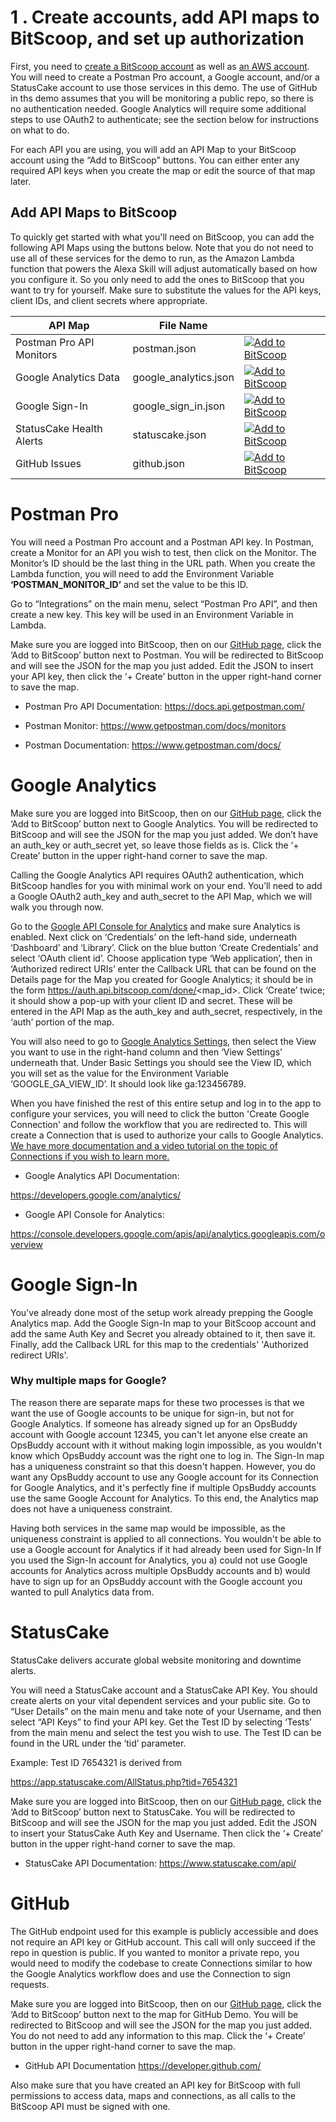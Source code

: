 # 1 . Create accounts, add API maps to BitScoop, and set up authorization
First, you need to [create a BitScoop account](https://bitscoop.com/signup) as well as [an AWS account](https://portal.aws.amazon.com/billing/signup).
You will need to create a Postman Pro account, a Google account, and/or a StatusCake account to use those services in this demo.
The use of GitHub in ths demo assumes that you will be monitoring a public repo, so there is no authentication needed.
Google Analytics will require some additional steps to use OAuth2 to authenticate; see the section below for instructions on what to do.

For each API you are using, you will add an API Map to your BitScoop account using the “Add to BitScoop” buttons.
You can either enter any required API keys when you create the map or edit the source of that map later.

## Add API Maps to BitScoop

To quickly get started with what you'll need on BitScoop, you can add the following API Maps using the buttons below.
Note that you do not need to use all of these services for the demo to run, as the Amazon Lambda function that powers the Alexa Skill will adjust automatically based on how you configure it.
So you only need to add the ones to BitScoop that you want to try for yourself.
Make sure to substitute the values for the API keys, client IDs, and client secrets where appropriate.

| API Map   | File Name       |                                                                                                                                                                                                                                    |
|----------------|-----------------|------------------------------------------------------------------------------------------------------------------------------------------------------------------------------------------------------------------------------------|
| Postman Pro API Monitors | postman.json | [![Add to BitScoop](https://assets.bitscoop.com/github/AddBitScoopXSmall.png)](https://bitscoop.com/maps/create?source=https://raw.githubusercontent.com/bitscooplabs/bitscoop-ops-buddy/master/fixtures/maps/postman.json) |
| Google Analytics Data | google_analytics.json | [![Add to BitScoop](https://assets.bitscoop.com/github/AddBitScoopXSmall.png)](https://bitscoop.com/maps/create?source=https://raw.githubusercontent.com/bitscooplabs/bitscoop-ops-buddy/master/fixtures/maps/google_analytics.json) |
| Google Sign-In | google_sign_in.json | [![Add to BitScoop](https://assets.bitscoop.com/github/AddBitScoopXSmall.png)](https://bitscoop.com/maps/create?source=https://raw.githubusercontent.com/bitscooplabs/bitscoop-ops-buddy/master/fixtures/maps/google_sign_in.json) |
| StatusCake Health Alerts | statuscake.json | [![Add to BitScoop](https://assets.bitscoop.com/github/AddBitScoopXSmall.png)](https://bitscoop.com/maps/create?source=https://raw.githubusercontent.com/bitscooplabs/bitscoop-ops-buddy/master/fixtures/maps/statuscake.json) |
| GitHub Issues | github.json | [![Add to BitScoop](https://assets.bitscoop.com/github/AddBitScoopXSmall.png)](https://bitscoop.com/maps/create?source=https://raw.githubusercontent.com/bitscooplabs/bitscoop-ops-buddy/master/fixtures/maps/github.json) |


# Postman Pro
You will need a Postman Pro account and a Postman API key.
In Postman, create a Monitor for an API you wish to test, then click on the Monitor.
The Monitor’s ID should be the last thing in the URL path.
When you create the Lambda function, you will need to add the Environment Variable **‘POSTMAN_MONITOR_ID’** and set the value to be this ID.

Go to “Integrations” on the main menu, select “Postman Pro API”, and then create a new key. This key will be used in an Environment Variable in Lambda.

Make sure you are logged into BitScoop, then on our [GitHub page](https://github.com/bitscooplabs/bitscoop-ops-buddy/tree/master/fixtures/maps), click the ‘Add to BitScoop’ button next to Postman.
You will be redirected to BitScoop and will see the JSON for the map you just added.
Edit the JSON to insert your API key, then click the ‘+ Create’ button in the upper right-hand corner to save the map.

- Postman Pro API Documentation:  https://docs.api.getpostman.com/

- Postman Monitor: https://www.getpostman.com/docs/monitors

- Postman Documentation: https://www.getpostman.com/docs/

# Google Analytics
Make sure you are logged into BitScoop, then on our [GitHub page](https://github.com/bitscooplabs/bitscoop-ops-buddy/tree/master/fixtures/maps), click the ‘Add to BitScoop’ button next to Google Analytics.
You will be redirected to BitScoop and will see the JSON for the map you just added.
We don’t have an auth_key or auth_secret yet, so leave those fields as is.
Click the ‘+ Create’ button in the upper right-hand corner to save the map.

Calling the Google Analytics API requires OAuth2 authentication, which BitScoop handles for you with minimal work on your end.
You’ll need to add a Google OAuth2 auth_key and auth_secret to the API Map, which we will walk you through now.

Go to the [Google API Console for Analytics](https://console.developers.google.com/apis/api/analytics.googleapis.com/overview) and make sure Analytics is enabled.
Next click on ‘Credentials’ on the left-hand side, underneath ‘Dashboard’ and ‘Library’.
Click on the blue button ‘Create Credentials’ and select ‘OAuth client id’.
Choose application type ‘Web application’, then in ‘Authorized redirect URIs’ enter the Callback URL that can be found on the Details page for the Map you created for Google Analytics; it should be in the form https://auth.api.bitscoop.com/done/<map_id>.
Click ‘Create’ twice; it should show a pop-up with your client ID and secret.
These will be entered in the API Map as the auth_key and auth_secret, respectively, in the ‘auth’ portion of the map.

You will also need to go to [Google Analytics Settings](https://analytics.google.com/analytics/web/#management/Settings/), then select the View you want to use in the right-hand column and then ‘View Settings’ underneath that.
Under Basic Settings you should see the View ID, which you will set as the value for the Environment Variable ‘GOOGLE_GA_VIEW_ID’.
It should look like ga:123456789.

When you have finished the rest of this entire setup and log in to the app to configure your services, you will need to click the button 'Create Google Connection' and follow the workflow that you are redirected to.
This will create a Connection that is used to authorize your calls to Google Analytics.
[We have more documentation and a video tutorial on the topic of Connections if you wish to learn more.](https://bitscoop.com/learn)

- Google Analytics API Documentation:

 https://developers.google.com/analytics/
- Google API Console for Analytics:

 https://console.developers.google.com/apis/api/analytics.googleapis.com/overview

# Google Sign-In
You've already done most of the setup work already prepping the Google Analytics map.
Add the Google Sign-In map to your BitScoop account and add the same Auth Key and Secret you already obtained to it, then save it.
Finally, add the Callback URL for this map to the credentials' 'Authorized redirect URIs'.

### Why multiple maps for Google?

The reason there are separate maps for these two processes is that we want the use of Google accounts to be unique for sign-in, but not for Google Analytics.
If someone has already signed up for an OpsBuddy account with Google account 12345, you can't let anyone else create an OpsBuddy account with it without making login impossible, as you wouldn't know which OpsBuddy account was the right one to log in.
The Sign-In map has a uniqueness constraint so that this doesn't happen.
However, you do want any OpsBuddy account to use any Google account for its Connection for Google Analytics, and it's perfectly fine if multiple OpsBuddy accounts use the same Google Account for Analytics.
To this end, the Analytics map does not have a uniqueness constraint.

Having both services in the same map would be impossible, as the uniqueness constraint is applied to all connections.
You wouldn't be able to use a Google account for Analytics if it had already been used for Sign-In
If you used the Sign-In account for Analytics, you a) could not use Google accounts for Analytics across multiple OpsBuddy accounts and b) would have to sign up for an OpsBuddy account with the Google account you wanted to pull Analytics data from.

# StatusCake

StatusCake delivers accurate global website monitoring and downtime alerts.

You will need a StatusCake account and a StatusCake API Key.
You should create alerts on your vital dependent services and your public site.
Go to “User Details” on the main menu and take note of your Username, and then select “API Keys” to find your API key.
Get the Test ID by selecting ‘Tests’ from the main menu and select the test you wish to use.
The Test ID can be found in the URL under the ‘tid’ parameter.

Example: Test ID 7654321 is derived from

https://app.statuscake.com/AllStatus.php?tid=7654321

Make sure you are logged into BitScoop, then on our [GitHub page](https://github.com/bitscooplabs/bitscoop-ops-buddy/tree/master/fixtures/maps), click the ‘Add to BitScoop’ button next to StatusCake.
You will be redirected to BitScoop and will see the JSON for the map you just added.
Edit the JSON to insert your StatusCake Auth Key and Username.
Then click the ‘+ Create’ button in the upper right-hand corner to save the map.

- StatusCake API Documentation: https://www.statuscake.com/api/

# GitHub
The GitHub endpoint used for this example is publicly accessible and does not require an API key or GitHub account.
This call will only succeed if the repo in question is public.
If you wanted to monitor a private repo, you would need to modify the codebase to create Connections similar to how the Google Analytics workflow does and use the Connection to sign requests.

Make sure you are logged into BitScoop, then on our [GitHub page](https://github.com/bitscooplabs/bitscoop-ops-buddy/tree/master/fixtures/maps), click the ‘Add to BitScoop’ button next to the map for GitHub Demo.
You will be redirected to BitScoop and will see the JSON for the map you just added.
You do not need to add any information to this map.
Click the ‘+ Create’ button in the upper right-hand corner to save the map.

 - GitHub API Documentation https://developer.github.com/

Also make sure that you have created an API key for BitScoop with full permissions to access data, maps and connections, as all calls to the BitScoop API must be signed with one.
